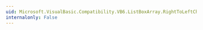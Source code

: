 ```yaml
---
uid: Microsoft.VisualBasic.Compatibility.VB6.ListBoxArray.RightToLeftChanged
internalonly: False
---
```

